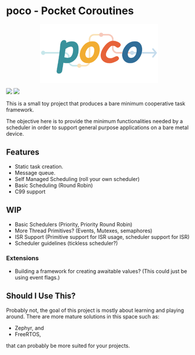 # poco - Pocket Coroutines

<img src="docs/_static/logo-transparent.svg" alt="poco" style="max-height:160px;margin-left: auto;margin-right: auto;display:block;"/>

[![](https://github.com/kenkaijie/poco/actions/workflows/ubuntu.yml/badge.svg)](https://github.com/kenkaijie/poco/actions/workflows/ubuntu.yml)
[![](https://readthedocs.org/projects/poco-coro/badge/?version=latest)](https://poco-coro.readthedocs.io/en/latest/)

This is a small toy project that produces a bare minimum cooperative task framework.

The objective here is to provide the minimum functionalities needed by a scheduler in
order to support general purpose applications on a bare metal device.

## Features

- Static task creation.
- Message queue.
- Self Managed Scheduling (roll your own scheduler)
- Basic Scheduling (Round Robin)
- C99 support

## WIP

- Basic Schedulers (Priority, Priority Round Robin)
- More Thread Primitives? (Events, Mutexes, semaphores)
- ISR Support (Primitive support for ISR usage, scheduler support for ISR)
- Scheduler guidelines (tickless scheduler?)

### Extensions

- Building a framework for creating awaitable values? (This could just be using event flags.)

## Should I Use This?

Probably not, the goal of this project is mostly about learning and playing around.
There are more mature solutions in this space such as:

- Zephyr, and
- FreeRTOS,

that can probably be more suited for your projects.
